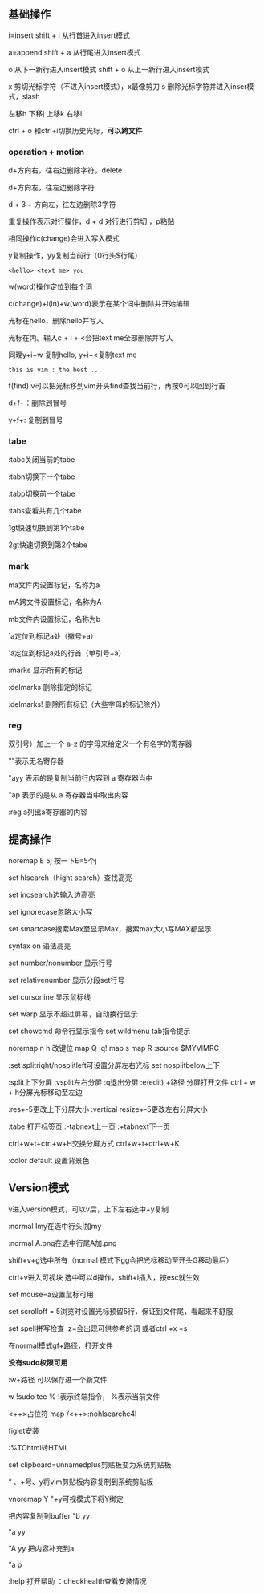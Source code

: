 ## 基础操作
i=insert
shift + i 从行首进入insert模式

a=append
shift + a 从行尾进入insert模式

o 从下一新行进入insert模式
shift + o 从上一新行进入insert模式

x 剪切光标字符（不进入insert模式），x最像剪刀
s 删除光标字符并进入inser模式，slash

左移h 下移j 上移k 右移l

ctrl + o 和ctrl+i切换历史光标，**可以跨文件**

### operation + motion

d+方向右，往右边删除字符，delete

d+方向左，往左边删除字符

d + 3 + 方向左，往左边删除3字符

重复操作表示对行操作，d + d 对行进行剪切 ，p粘贴

相同操作c(change)会进入写入模式

y复制操作，yy复制当前行（0行头$行尾）
```
<hello> <text me> you
```
w(word)操作定位到每个词

c(change)+i(in)+w(word)表示在某个词中删除并开始编辑

光标在hello，删除hello并写入

光标在<text me>内。输入c + i + <会把text me全部删除并写入

同理y+i+w 复制hello, y+i+<复制text me
```
this is vim : the best ...
```
f(find) v可以把光标移到vim开头find查找当前行，再按0可以回到行首

d+f+：删除到冒号

y+f+: 复制到冒号

### tabe
:tabc关闭当前的tabe

:tabn切换下一个tabe

:tabp切换前一个tabe

:tabs查看共有几个tabe

1gt快速切换到第1个tabe

2gt快速切换到第2个tabe
### mark
ma文件内设置标记，名称为a

mA跨文件设置标记，名称为A

mb文件内设置标记，名称为b

`a定位到标记a处（撇号+a）

'a定位到标记a处的行首（单引号+a）

:marks 显示所有的标记

:delmarks 删除指定的标记

:delmarks! 删除所有标记（大些字母的标记除外）

### reg
双引号）加上一个 a-z 的字母来给定义一个有名字的寄存器

""表示无名寄存器

"ayy 表示的是复制当前行内容到 a 寄存器当中
  
"ap 表示的是从 a 寄存器当中取出内容
  
:reg a列出a寄存器的内容

## 提高操作

noremap E 5j 按一下E=5个j

set hlsearch（hight search）查找高亮

set incsearch边输入边高亮

set ignorecase忽略大小写

set smartcase搜索Max至显示Max，搜索max大小写MAX都显示

syntax on 语法高亮

set number/nonumber 显示行号

set relativenumber 显示分段set行号

set cursorline 显示鼠标线

set warp 显示不超过屏幕，自动换行显示

set showcmd 命令行显示指令
set wildmenu tab指令提示

noremap n h 改键位
map Q  :q!<CR>
map s <nop>
map R :source $MYVIMRC<CR>

:set splitright/nosplitleft可设置分屏左右光标
set nosplitbelow上下

:split上下分屏
:vsplit左右分屏
:q退出分屏
:e(edit) +路径 分屏打开文件
ctrl + w + h分屏光标移动至左边

:res+-5更改上下分屏大小
:vertical resize+-5更改左右分屏大小

:tabe 打开标签页
:-tabnext上一页
:+tabnext下一页

ctrl+w+t+ctrl+w+H交换分屏方式
ctrl+w+t+ctrl+w+K

:color default 设置背景色

## Version模式

v进入version模式，可以v后，上下左右选中+y复制

:normal Imy在选中行头I加my

:normal A.png在选中行尾A加.png

shift+v+g选中所有（normal 模式下gg会把光标移动至开头G移动最后）

ctrl+v进入可视块 选中可以d操作，shift+i插入，按esc就生效

set mouse=a设置鼠标可用

set scrolloff = 5浏览时设置光标预留5行，保证到文件尾，看起来不舒服

set spell拼写检查
:z=会出现可供参考的词
或者ctrl +x +s

在normal模式gf+路径，打开文件

**没有sudo权限可用**

:w+路径 可以保存进一个新文件
  
w !sudo tee % !表示终端指令， %表示当前文件

<++>占位符
map <LEADER><LEADER> <ESC>/<++><CR>:nohlsearch<CR>c4l

figlet安装

:%TOhtml转HTML

set clipboard=unnamedplus剪贴板变为系统剪贴板

“ 、+号、y将vim剪贴板内容复制到系统剪贴板

vnoremap Y "+y可视模式下将Y绑定

把内容复制到buffer
"b yy

"a yy

"A yy 把内容补充到a

"a p

:help 打开帮助
：checkhealth查看安装情况
